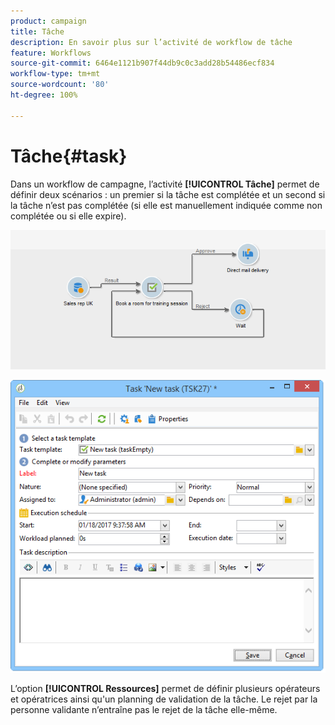 ```yaml
---
product: campaign
title: Tâche
description: En savoir plus sur l’activité de workflow de tâche
feature: Workflows
source-git-commit: 6464e1121b907f44db9c0c3add28b54486ecf834
workflow-type: tm+mt
source-wordcount: '80'
ht-degree: 100%

---
```


# Tâche{#task}

Dans un workflow de campagne, l’activité **[!UICONTROL Tâche]** permet de définir deux scénarios : un premier si la tâche est complétée et un second si la tâche n’est pas complétée (si elle est manuellement indiquée comme non complétée ou si elle expire).

![](assets/mrm_task_in_workflow.png)



![](assets/wkf_task_activity.png)

L’option **[!UICONTROL Ressources]** permet de définir plusieurs opérateurs et opératrices ainsi qu&#39;un planning de validation de la tâche. Le rejet par la personne validante n’entraîne pas le rejet de la tâche elle-même.
